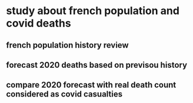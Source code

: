 # study about french population and covid deaths
## french population history review

## forecast 2020 deaths based on previsou history

## compare 2020 forecast with real death count considered as covid casualties